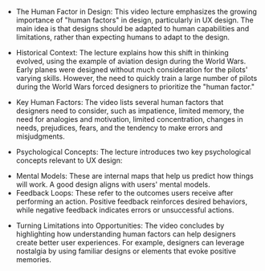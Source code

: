 - The Human Factor in Design: This video lecture emphasizes the growing importance of "human factors" in design, particularly in UX design. The main idea is that designs should be adapted to human capabilities and limitations, rather than expecting humans to adapt to the design. 

- Historical Context: The lecture explains how this shift in thinking evolved, using the example of aviation design during the World Wars. Early planes were designed without much consideration for the pilots' varying skills. However, the need to quickly train a large number of pilots during the World Wars forced designers to prioritize the "human factor."

- Key Human Factors: The video lists several human factors that designers need to consider, such as impatience, limited memory, the need for analogies and motivation, limited concentration, changes in needs, prejudices, fears, and the tendency to make errors and misjudgments.

- Psychological Concepts: The lecture introduces two key psychological concepts relevant to UX design:

+ Mental Models: These are internal maps that help us predict how things will work. A good design aligns with users' mental models.
+ Feedback Loops: These refer to the outcomes users receive after performing an action. Positive feedback reinforces desired behaviors, while negative feedback indicates errors or unsuccessful actions.
  
- Turning Limitations into Opportunities: The video concludes by highlighting how understanding human factors can help designers create better user experiences. For example, designers can leverage nostalgia by using familiar designs or elements that evoke positive memories.
